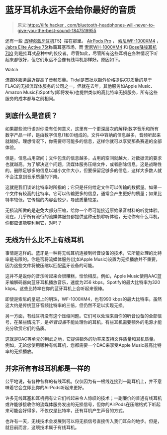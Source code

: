 # 蓝牙耳机永远不会给你最好的音质

> 原文:[https://life hacker . com/bluetooth-headphones-will-never-to-give-you-the-best-sound-1847519955](https://lifehacker.com/bluetooth-headphones-will-never-give-you-the-best-sound-1847519955)

还有一些 [*很棒的*蓝牙耳机](https://gizmodo.com/the-best-wireless-headphones-you-can-buy-right-now-1830336665)T5】摆在那里。 [AirPods Pro](https://www.amazon.com/Apple-MWP22AM-A-AirPods-Pro/dp/B07ZPC9QD4/?asc_campaign=InlineText&asc_refurl=https://lifehacker.com/bluetooth-headphones-will-never-give-you-the-best-sound-1847519955&asc_source=&tag=kinjalifehackerlink-20) ， [索尼WF-1000XM4](https://www.amazon.com/Sony-WF-1000XM4-Industry-Canceling-Headphones/dp/B094CLC7WK/?asc_campaign=InlineText&asc_refurl=https://lifehacker.com/bluetooth-headphones-will-never-give-you-the-best-sound-1847519955&asc_source=&tag=kinjalifehackerlink-20) ，[Jabra Elite Active 75t](https://www.amazon.com/Jabra-Active-Wireless-Earbuds-Charging/dp/B08L3FFKC3/?asc_campaign=InlineText&asc_refurl=https://lifehacker.com/bluetooth-headphones-will-never-give-you-the-best-sound-1847519955&asc_source=&tag=kinjalifehackerlink-20)称霸耳塞市场，而 [索尼WH-1000XM4](https://www.amazon.com/Sony-WH-1000XM4-Canceling-Headphones-Phone-Call/dp/B08MVGF24M/?asc_campaign=InlineText&asc_refurl=https://lifehacker.com/bluetooth-headphones-will-never-give-you-the-best-sound-1847519955&asc_source=&tag=kinjalifehackerlink-20) 和 [Bose降噪耳机700](https://www.amazon.com/Bose-Cancelling-Wireless-Bluetooth-Headphones/dp/B07Q9MJKBV/?asc_campaign=InlineText&asc_refurl=https://lifehacker.com/bluetooth-headphones-will-never-give-you-the-best-sound-1847519955&asc_source=&tag=kinjalifehackerlink-20) 则是挂耳式品种中的佼佼者。尽管如此，尽管所有这些耳机在各种情况下听起来都很好，但它们永远不会像有线耳机那样好。原因如下。 

Watch

流媒体服务最近提高了音频质量。Tidal是首批以额外价格提供CD质量的基于FLAC的无损流媒体服务的公司之一，但就在去年，其他服务如Apple Music、Amazon Music和Spotify(即将发布)也提供类似的高比特率无损服务，所有这些服务的成本都与之前相同。

## **到底什么是音质？**

如果那些流行语对你没有任何意义，这里有一个更深层次的解释:数字音乐和所有数字产品一样，是由数字信息(1和0)组成的。文件中容纳的信息越多，音频听起来就越好。理想情况下，你需要尽可能多的信息，这样你就可以享受那条赛道的全部体验。

但是，信息占用空间；文件包含的信息越多，占用的空间就越大，对数据流的要求也就越高。为了解决这个问题，流媒体服务压缩文件，或者删除信息。这是战略性的。删除足够多的信息以减小文件大小，但要保留足够多的信息，这样大多数人就不会注意到音乐质量的下降。

这就是我们谈论比特率时所指的；它只是任何给定文件可以传输的数据量。如果一个文件有较高的比特率，它可以传输更多的信息，通常会产生更好的质量；如果比特率较低，它传输的内容会较少，导致质量较差。

无损流所做的是避免大部分压缩，给你一个尽可能接近原始录音材料的听觉体验。现在，几乎所有流行的流媒体服务都提供这种无损聆听体验，无论你有什么耳机，你都应该能够利用它，对吗？

## 无线为什么比不上有线耳机

事情是这样的。蓝牙是一种将无线耳机连接到听音设备的技术，它所能处理的比特率是有限的。你是否将流媒体服务(比如Apple Music)设置为无损播放并不重要，因为这些文件将被压缩以匹配蓝牙设备的可能。

这并不是说你的音乐听起来会很糟糕，恰恰相反。例如，Apple Music使用AAC蓝牙编解码器向蓝牙耳机播放音乐，速度为256 kbps。Spotify的最大比特率为320 kbps。这些比特率在你的蓝牙耳机上会听起来很棒。

即使是索尼的皇冠上的明珠，WF-1000XM4，也有990 kbps的最大比特率。虽然这大约是传统蓝牙音频比特率的三倍，但仍然不足以实现无损。

另一方面，有线耳机没有这个压缩问题。它们可以处理来自你的听音设备的全部信号，在某些情况下，是*听音设备*不能处理你的耳机。有些耳机需要额外的电源才能充分欣赏它们的品质。

这就是DAC等单元的用武之地，它提供额外的功率来支持文件质量和耳机质量。例如，无论您使用哪种有线耳机，您都需要一个DAC来享受Apple Music最高比特率的无损播放。

## 并非所有有线耳机都是一样的

公平地说，有各种各样的有线耳机。仅仅因为有一根线连接到一副耳机上，并不意味着它会立即比你的AirPods听起来更好。

许多无线耳塞和耳机拥有让它们听起来令人惊叹的技术；一副廉价的普通有线耳机或许能够接收你的流媒体服务发出的无损信号，但你的AirPods在压缩格式下听起来可能会好得多。不仅仅是比特率，还有耳机产生声音的方式。

也许有一天，无线技术会发展到可以将无损信号直接传入我们耳朵的地步。但是，就目前而言，这项技术属于有线耳机。